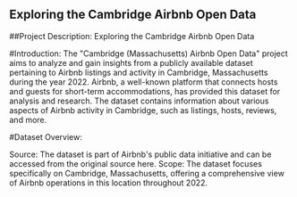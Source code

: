 ## Exploring the Cambridge Airbnb Open Data


##Project Description: Exploring the Cambridge Airbnb Open Data

#Introduction:
The "Cambridge (Massachusetts) Airbnb Open Data" project aims to analyze and gain insights from a publicly available dataset pertaining to Airbnb listings and activity in Cambridge, Massachusetts during the year 2022. Airbnb, a well-known platform that connects hosts and guests for short-term accommodations, has provided this dataset for analysis and research. The dataset contains information about various aspects of Airbnb activity in Cambridge, such as listings, hosts, reviews, and more.

#Dataset Overview:

Source: The dataset is part of Airbnb's public data initiative and can be accessed from the original source here.
Scope: The dataset focuses specifically on Cambridge, Massachusetts, offering a comprehensive view of Airbnb operations in this location throughout 2022.

